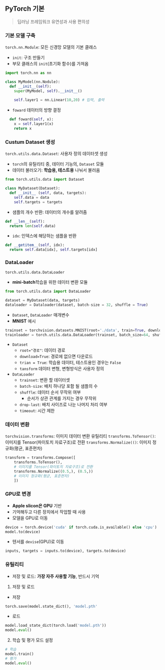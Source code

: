 ## **PyTorch** 기본
> 딥러닝 프레임워크
> 유연성과 사용 편의성

### 기본 모델 구축 
`torch.nn.Module`: 모든 신경망 모델의 기본 클래스
- `init`: 구조 만들기
- 부모 클래스의 `init`(초기화 함수)를 가져옴
```py
import torch.nn as nn

class MyModel(nn.Nodule):
  def __init__(self):
    super(MyModel, self).__init__() 
    
    self.layer1 = nn.Linear(10,20) # 입력, 출력
```
- `foward` 데이터의 방향 결정
```py
  def foward(self, x):
    x = self.layer1(x)
    return x
```
### **Custum Dataset** 생성
`torch.utils.data.Dataset`: 사용자 정의 데이터셋 생성
- `torch`의 유틸리티 중, 데이터 기능의, `Dataset` 모듈
- 데이터 불러오기: **학습용, 테스트용** 나눠서 불러옴
```py
from torch.utils.data import Dataset

class MyDataset(Dataset):
  def __init__ (self, data, targets):
    self.data = data
    self.targets = targets
```
- 샘플의 개수 반환: 데이터의 개수를 알려줌
```py
def __len__(self): 
  return len(self.data)
```
- `idx`: 인덱스에 해당하는 샘플을 반환
```py
def __getitem__(self, idx):
  return self.data[idx], self.targets[idx]
```
### **DataLoader**
`torch.utils.data.DataLoader`
-  **mini-batch**학습을 위한 데이터 변환 모듈
```py
from torch.utils.data import DataLoader

dataset = MyDataset(data, targets)
dataloader = Dataloader(dataset, batch-size = 32, shuffle = True)
```
- `Dataset`, `DataLoader` 매개변수
- **MNIST** 예시
```py
trainset = torchvision.datasets.MNIST(root='./data', train=True, download=True, transform=transform)
trainloader = torch.utils.data.DataLoader(trainset, batch_size=64, shuffle=True, drop_last = False, timeout = 1)
```
- `Dataset`
  - `root="경로"`: 데이터 경로
  - `download=True`: 경로에 없으면 다운로드
  - `trian = True`: 학습용 데이터, 테스트용인 경우는 `False`
  - `tansform` 데이터 변형, 변형방식은 사용자 정의
- `DataLoader`
  - `trainset`: 변환 할 데이터셋
  - `batch-size`: 배치 하나당 포함 될 샘플의 수
  - `shuffle`: 데이터 순서 무작위 여부
    - 순서가 상관 관계를 가지는 경우 무작위
  - `drop-last`: 배치 사이즈로 나눈 나머지 처리 여부
  - `timeout`: 시간 제한

### 데이터 변환
`torchvision.transforms`: 이미지 데이터 변환 유틸리티
`transforms.ToTensor()`: 이미지를 Tensor(파이토치 자료구조)로 전환
`transforms.Normalize(()`: 이미지 정규화(평균, 표준편차)
```py
transform = transforms.Compose([
    transforms.ToTensor(),
    # 이미지를 Tensor(파이토치 자료구조)로 전환
    transforms.Normalize((0.5,), (0.5,)) 
    # 이미지 정규화(평균, 표준편차)
    ])
```
### GPU로 변경
- **Apple slicon은 GPU** 기반
- 기억해두고 다른 장치에서 작업할 때 사용
- 모델을 GPU로 이동
```py
device = torch.device('cuda' if torch.cuda.is_available() else 'cpu')
model.to(device)
```
- 텐서를 `devise`(GPU)로 이동
```py
inputs, targets = inputs.to(device), targets.to(device)
```
### 유틸리티
- 저장 및 로드: **가장 자주 사용할 기능**, 반드시 기억
1. 저장 및 로드
- 저장
```py
torch.save(model.state_dict(), 'model.pth'
```
- 로드
```py
model.load_state_dict(torch.load('model.pth'))
model.eval()
```

2. 학습 및 평가 모드 설정
```py
# 학습
model.train()
# 평가
model.eval()
```